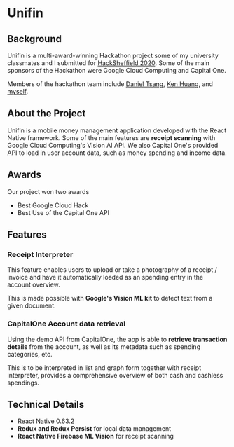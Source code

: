 # Unifin

## Background

Unifin is a multi-award-winning Hackathon project some of my university classmates and I submitted for [HackSheffield 2020](https://devpost.com/software/unifin). Some of the main sponsors of the Hackathon were Google Cloud Computing and Capital One.

Members of the hackathon team include [Daniel Tsang](https://github.com/danieltsanghang), [Ken Huang](https://kenchihuang.co.uk/), and [myself](https://lotimothy.com).

## About the Project

Unifin is a mobile money management application developed with the React Native framework. Some of the main features are **receipt scanning** with Google Cloud Computing's Vision AI API. We also Capital One's provided API to load in user account data, such as money spending and income data.

## Awards

Our project won two awards

- Best Google Cloud Hack
- Best Use of the Capital One API

## Features

### Receipt Interpreter

This feature enables users to upload or take a photography of a receipt / invoice and have it automatically loaded as an spending entry in the account overview.

This is made possible with **Google's Vision ML kit** to detect text from a given document.

### CapitalOne Account data retrieval

Using the demo API from CapitalOne, the app is able to **retrieve transaction details** from the account, as well as its metadata such as spending categories, etc.

This is to be interpreted in list and graph form together with receipt interpreter, provides a comprehensive overview of both cash and cashless spendings.

## Technical Details

- React Native 0.63.2
- **Redux and Redux Persist** for local data management
- **React Native Firebase ML Vision** for receipt scanning
